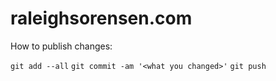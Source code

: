 # raleighsorensen.com

How to publish changes:

`git add --all`
`git commit -am '<what you changed>'`
`git push`